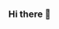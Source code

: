 ### Hi there 👋

<!--
**timurturbil/timurturbil** is a ✨ _special_ ✨ repository because its `README.md` (this file) appears on your GitHub profile.

[![Anurag's GitHub stats](https://github-readme-stats.vercel.app/api?username=timurturbil)](https://github.com/anuraghazra/github-readme-stats)

